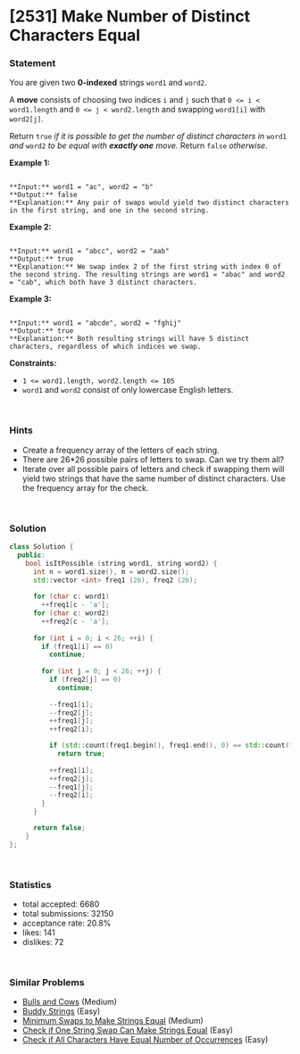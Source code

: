 # [2531] Make Number of Distinct Characters Equal



### Statement

You are given two **0-indexed** strings `word1` and `word2`.

A **move** consists of choosing two indices `i` and `j` such that `0 <= i < word1.length` and `0 <= j < word2.length` and swapping `word1[i]` with `word2[j]`.

Return `true` *if it is possible to get the number of distinct characters in* `word1` *and* `word2` *to be equal with **exactly one** move.* Return `false` *otherwise*.


**Example 1:**

```

**Input:** word1 = "ac", word2 = "b"
**Output:** false
**Explanation:** Any pair of swaps would yield two distinct characters in the first string, and one in the second string.

```

**Example 2:**

```

**Input:** word1 = "abcc", word2 = "aab"
**Output:** true
**Explanation:** We swap index 2 of the first string with index 0 of the second string. The resulting strings are word1 = "abac" and word2 = "cab", which both have 3 distinct characters.

```

**Example 3:**

```

**Input:** word1 = "abcde", word2 = "fghij"
**Output:** true
**Explanation:** Both resulting strings will have 5 distinct characters, regardless of which indices we swap.

```

**Constraints:**
* `1 <= word1.length, word2.length <= 105`
* `word1` and `word2` consist of only lowercase English letters.


<br>

### Hints

- Create a frequency array of the letters of each string.
- There are 26*26 possible pairs of letters to swap. Can we try them all?
- Iterate over all possible pairs of letters and check if swapping them will yield two strings that have the same number of distinct characters. Use the frequency array for the check.

<br>

### Solution

```cpp
class Solution {
  public:
    bool isItPossible (string word1, string word2) {
      int n = word1.size(), m = word2.size();
      std::vector <int> freq1 (26), freq2 (26);
      
      for (char c: word1)
        ++freq1[c - 'a'];
      for (char c: word2)
        ++freq2[c - 'a'];
      
      for (int i = 0; i < 26; ++i) {
        if (freq1[i] == 0)
          continue;
        
        for (int j = 0; j < 26; ++j) {
          if (freq2[j] == 0)
            continue;
          
          --freq1[i];
          --freq2[j];
          ++freq1[j];
          ++freq2[i];

          if (std::count(freq1.begin(), freq1.end(), 0) == std::count(freq2.begin(), freq2.end(), 0))
            return true;
          
          ++freq1[i];
          ++freq2[j];
          --freq1[j];
          --freq2[i];
        }
      }

      return false;
    }
};
```

<br>

### Statistics

- total accepted: 6680
- total submissions: 32150
- acceptance rate: 20.8%
- likes: 141
- dislikes: 72

<br>

### Similar Problems

- [Bulls and Cows](https://leetcode.com/problems/bulls-and-cows) (Medium)
- [Buddy Strings](https://leetcode.com/problems/buddy-strings) (Easy)
- [Minimum Swaps to Make Strings Equal](https://leetcode.com/problems/minimum-swaps-to-make-strings-equal) (Medium)
- [Check if One String Swap Can Make Strings Equal](https://leetcode.com/problems/check-if-one-string-swap-can-make-strings-equal) (Easy)
- [Check if All Characters Have Equal Number of Occurrences](https://leetcode.com/problems/check-if-all-characters-have-equal-number-of-occurrences) (Easy)
